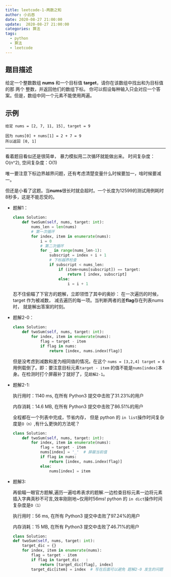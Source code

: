 ```yaml
---
title: leetcode-1-两数之和
author: 小云吞
date: 2020-08-27 21:00:00
update:  2020-08-27 21:00:00
categories: 算法
tags: 
  - python
  - 算法
  - leetcode
---
```


## 题目描述
给定一个整数数组 **nums** 和一个目标值 **target**，请你在该数组中找出和为目标值的那 两个 整数，并返回他们的数组下标。
你可以假设每种输入只会对应一个答案。但是，数组中同一个元素不能使用两遍。

## 示例
```
给定 nums = [2, 7, 11, 15], target = 9

因为 nums[0] + nums[1] = 2 + 7 = 9
所以返回 [0, 1]
```
---
看着题目看似还是很简单， 暴力模拟用二次循环就能做出来。 时间复杂度：O(n^2), 空间复杂度：O(1)

唯一要注意下标边界越界问题，还有考虑清楚变量什么时候要加一，啥时候要减一。

但还是小看了这题。当**nums**很长时就会超时。一个长度为12599的测试用例耗时8秒多，这是不能忍受的。

- 题解1：
    ```python
    class Solution:
        def twoSum(self, nums, target: int):
            nums_len = len(nums)
            # 第一次循环
            for index, item in enumerate(nums):
                i = 0
                # 第二次循环
                for _ in range(nums_len-1):
                    subscript = index + i + 1
                    # 下标越界检查
                    if subscript < nums_len:
                        if (item+nums[subscript]) == target:
                            return [ index, subscript]
                        else:
                            i = i + 1
    ```

    忍不住偷瞄了下官方的题解，立即领悟了其中的奥妙：
    在一次遍历的时候， target 作为被减数， 减去遍历的每一项。当判断两者的差**flag**存在列表nums时， 就是解出答案的时刻。

- 题解2-0：
    ```python
    class Solution:
        def twoSum(self, nums, target: int):
            for index, item in enumerate(nums):
                flag = target - item
                if flag in nums:
                    return [index, nums.index(flag)]
    ```

    但是没考虑到减数和差为相同值的情况。在这个 `nums = [3,2,4] target = 6` 用例载倒了。即：要注意目标元素`target - item` 的值不能是`nums[index]`本身。在检测时打个屏蔽补丁就好了，见`题解2-1`。

- 题解2-1:

    执行用时：1140 ms, 在所有 Python3 提交中击败了31.23%的用户

    内存消耗：14.6 MB, 在所有 Python3 提交中击败了86.51%的用户

    全程都在一个列表中完成，节省内存， 但是 python 的 `in list`操作时间复杂度是`O（n）`,有什么更快的方法呢？
    ```python
    class Solution:
        def twoSum(self, nums, target: int):
            for index, item in enumerate(nums):
                flag = target - item
                nums[index] = '_'  # 屏蔽当前值
                if flag in nums:
                    return [index, nums.index(flag)]
                else:
                    nums[index] = item
    ```

- 题解3:

    再偷瞄一眼官方题解,遍历一遍哈希表求的题解.一边检查目标元素一边将元素插入字典真秒不可言,效率刚刚地~仅用时56ms! python 的 `in dict`操作时间复杂度是`O（1）`

    执行用时：56 ms, 在所有 Python3 提交中击败了97.24%的用户

    内存消耗：15 MB, 在所有 Python3 提交中击败了46.71%的用户

    ```python
    class Solution:
    def twoSum(self, nums, target: int):
        target_dic = {}
        for index, item in enumerate(nums):
            flag = target - item
            if flag in target_dic   :
                return [target_dic[flag], index]
            target_dic[item] = index  # 写在后面可以避免 题解2-0 发生的问题
    ```